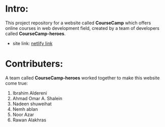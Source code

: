 # Intro:

This project repository for a website called **CourseCamp** which offers online courses in web development field, created by a team of developers called **CourseCamp-heroes**.

- site link:
  [netlify link](https://course-camp.netlify.app/)

# Contributers:

A team called **CourseCamp-heroes** worked together to make this website come true:

1. Ibrahim Aldereni
2. Ahmad Omar A. Shalein
3. Nadeen shuweihat
4. Nemh ablan
5. Noor Azar
6. Rawan Alakhras
